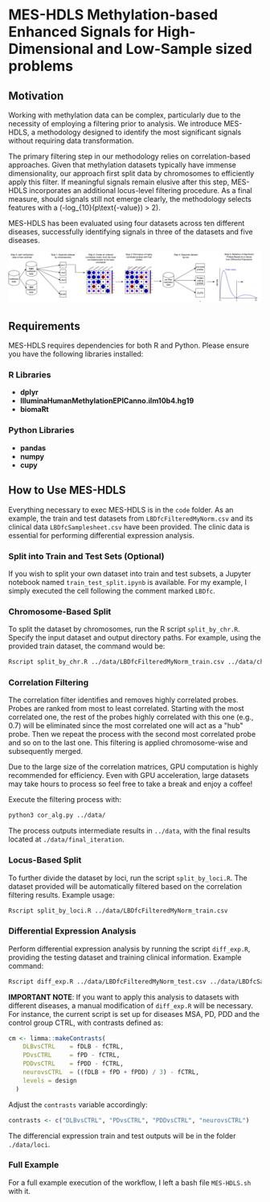 # MES-HDLS Methylation-based Enhanced Signals for High-Dimensional and Low-Sample sized problems

## Motivation

Working with methylation data can be complex, particularly due to the necessity of employing a filtering prior to analysis. We introduce MES-HDLS, a methodology designed to identify the most significant signals without requiring data transformation. 

The primary filtering step in our methodology relies on correlation-based approaches. Given that methylation datasets typically have immense dimensionality, our approach first split data by chromosomes to efficiently apply this filter. If meaningful signals remain elusive after this step, MES-HDLS incorporates an additional locus-level filtering procedure. As a final measure, should signals still not emerge clearly, the methodology selects features with a \(-log_{10}(p\text{-value}) > 2\).

MES-HDLS has been evaluated using four datasets across ten different diseases, successfully identifying signals in three of the datasets and five diseases.

![MES-HDLS Workflow](./images/MES-HDLS-Pipeline.png)

## Requirements

MES-HDLS requires dependencies for both R and Python. Please ensure you have the following libraries installed:

### R Libraries

- **dplyr**
- **IlluminaHumanMethylationEPICanno.ilm10b4.hg19**
- **biomaRt**

### Python Libraries

- **pandas**
- **numpy**
- **cupy**

## How to Use MES-HDLS

Everything necessary to exec MES-HDLS is in the `code` folder. As an example, the train and test datasets from `LBDfcFilteredMyNorm.csv` and its clinical data `LBDfcSamplesheet.csv` have been provided. The clinic data is essential for performing differential expression analysis.

### Split into Train and Test Sets (Optional)

If you wish to split your own dataset into train and test subsets, a Jupyter notebook named `train_test_split.ipynb` is available. For my example, I simply executed the cell following the comment marked `LBDfc`.

### Chromosome-Based Split

To split the dataset by chromosomes, run the R script `split_by_chr.R`. Specify the input dataset and output directory paths. For example, using the provided train dataset, the command would be:

```bash
Rscript split_by_chr.R ../data/LBDfcFilteredMyNorm_train.csv ../data/chr/
```

### Correlation Filtering

The correlation filter identifies and removes highly correlated probes. Probes are ranked from most to least correlated. Starting with the most correlated one, the rest of the probes highly correlated with this one (e.g., 0.7) will be eliminated since the most correlated one will act as a "hub" probe. Then we repeat the process with the second most correlated probe and so on to the last one. This filtering is applied chromosome-wise and subsequently merged.

Due to the large size of the correlation matrices, GPU computation is highly recommended for efficiency. Even with GPU acceleration, large datasets may take hours to process so feel free to take a break and enjoy a coffee!

Execute the filtering process with:

```bash
python3 cor_alg.py ../data/
```

The process outputs intermediate results in `../data`, with the final results located at `./data/final_iteration`.

### Locus-Based Split

To further divide the dataset by loci, run the script `split_by_loci.R`. The dataset provided will be automatically filtered based on the correlation filtering results. Example usage:

```bash
Rscript split_by_loci.R ../data/LBDfcFilteredMyNorm_train.csv
```

### Differential Expression Analysis

Perform differential expression analysis by running the script `diff_exp.R`, providing the testing dataset and training clinical information. Example command:

```bash
Rscript diff_exp.R ../data/LBDfcFilteredMyNorm_test.csv ../data/LBDfcSamplesheet_train.csv
```

**IMPORTANT NOTE**: If you want to apply this analysis to datasets with different diseases, a manual modification of `diff_exp.R` will be necessary. For instance, the current script is set up for diseases MSA, PD, PDD and the control group CTRL, with contrasts defined as:

```R
cm <- limma::makeContrasts(
    DLBvsCTRL    = fDLB - fCTRL,
    PDvsCTRL     = fPD - fCTRL,
    PDDvsCTRL    = fPDD - fCTRL,
    neurovsCTRL  = ((fDLB + fPD + fPDD) / 3) - fCTRL,
    levels = design
  )
```

Adjust the `contrasts` variable accordingly:

```R
contrasts <- c("DLBvsCTRL", "PDvsCTRL", "PDDvsCTRL", "neurovsCTRL")
```

The differencial expression train and test outputs will be in the folder `./data/loci`.

### Full Example

For a full example execution of the workflow, I left a bash file `MES-HDLS.sh` with it.